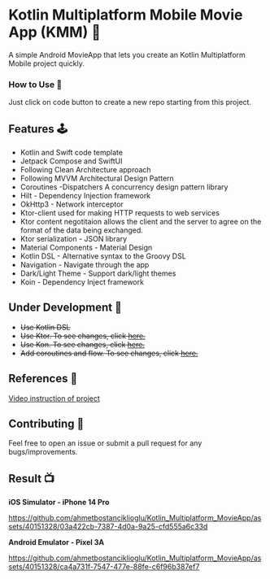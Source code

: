# **Kotlin Multiplatform Mobile Movie App (KMM)** 🧞‍

A simple Android MovieApp that lets you create an Kotlin Multiplatform Mobile project quickly.


### **How to Use** 👣

Just click on code button to create a new repo starting from this project.


## **Features** 🕹

- Kotlin and Swift code template
- Jetpack Compose and SwiftUI 
- Following Clean Architecture approach
- Following MVVM Architectural Design Pattern
- Coroutines -Dispatchers  A concurrency design pattern library
- Hilt - Dependency Injection framework
- OkHttp3 - Network interceptor
- Ktor-client used for making HTTP requests to web services
- Ktor content negotitaion allows the client and the server to agree on the format of the data being exchanged.
- Ktor serialization - JSON library
- Material Components - Material Design
- Kotlin DSL - Alternative syntax to the Groovy DSL
- Navigation - Navigate through the app
- Dark/Light Theme - Support dark/light themes
- Koin - Dependency Inject framework


## **Under Development** 🚧

- ~~Use Kotlin DSL~~
- ~~Use Ktor. To see changes, click <span style="color: blue;">[here.](https://ktor.io/docs/getting-started-ktor-client-multiplatform-mobile.html)</span>~~
- ~~Use Kon. To see changes, click <span style="color: blue;">[here.](https://insert-koin.io/docs/quickstart/android/)</span>~~
- ~~Add coroutines and flow. To see changes, click <span style="color: blue;">[here.](https://developer.android.com/kotlin/coroutines)</span>~~

##  **References** 🧷

<span style="color: blue;">[Video instruction of project](https://www.youtube.com/watch?v=zHrXSWBH3Ms)</span>


##  **Contributing** 🤝

Feel free to open an issue or submit a pull request for any bugs/improvements.


##  **Result**  📺

**iOS Simulator - iPhone 14 Pro** 

https://github.com/ahmetbostanciklioglu/Kotlin_Multiplatform_MovieApp/assets/40151328/03a422cb-7387-4d0a-9a25-cfd555a6c33d


**Android Emulator - Pixel 3A** 

https://github.com/ahmetbostanciklioglu/Kotlin_Multiplatform_MovieApp/assets/40151328/ca4a731f-7547-477e-88fe-c6f96b387ef7


